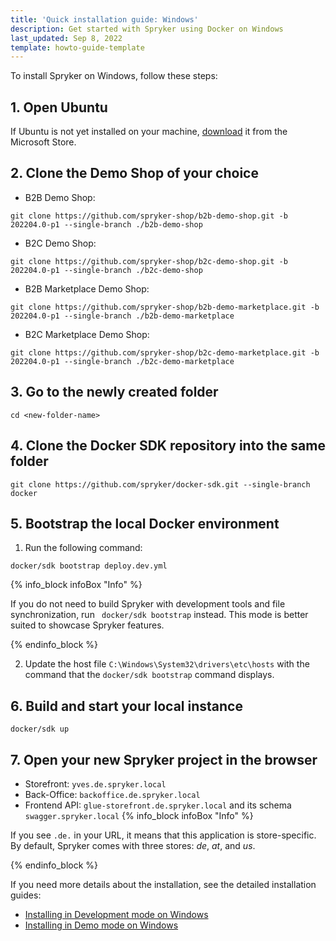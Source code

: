 ```yaml
---
title: 'Quick installation guide: Windows'
description: Get started with Spryker using Docker on Windows
last_updated: Sep 8, 2022
template: howto-guide-template
---
```


To install Spryker on Windows, follow these steps:

## 1. Open Ubuntu

If Ubuntu is not yet installed on your machine, [download](https://apps.microsoft.com/store/detail/ubuntu/9PDXGNCFSCZV?ref=spryker-documentation) it from the Microsoft Store.

## 2. Clone the Demo Shop of your choice

- B2B Demo Shop:

```shell
git clone https://github.com/spryker-shop/b2b-demo-shop.git -b 202204.0-p1 --single-branch ./b2b-demo-shop
```

- B2C Demo Shop:

```shell
git clone https://github.com/spryker-shop/b2c-demo-shop.git -b 202204.0-p1 --single-branch ./b2c-demo-shop
```

- B2B Marketplace Demo Shop:

```shell
git clone https://github.com/spryker-shop/b2b-demo-marketplace.git -b 202204.0-p1 --single-branch ./b2b-demo-marketplace
```

- B2C Marketplace Demo Shop:

```shell
git clone https://github.com/spryker-shop/b2c-demo-marketplace.git -b 202204.0-p1 --single-branch ./b2c-demo-marketplace
```

## 3. Go to the newly created folder

```shell
cd <new-folder-name>
```

## 4. Clone the Docker SDK repository into the same folder

```shell
git clone https://github.com/spryker/docker-sdk.git --single-branch docker
```

## 5. Bootstrap the local Docker environment

1. Run the following command:
   
```shell
docker/sdk bootstrap deploy.dev.yml
```

{% info_block infoBox "Info" %}

If you do not need to build Spryker with development tools and file synchronization, run `
docker/sdk bootstrap` instead. This mode is better suited to showcase Spryker features.

{% endinfo_block %}

2. Update the host file `C:\Windows\System32\drivers\etc\hosts` with the command that the `docker/sdk bootstrap` command displays.

## 6. Build and start your local instance

```shell
docker/sdk up
```

## 7. Open your new Spryker project in the browser

* Storefront: `yves.de.spryker.local`
* Back-Office: `backoffice.de.spryker.local`
* Frontend API: `glue-storefront.de.spryker.local` and its schema `swagger.spryker.local`
{% info_block infoBox "Info" %}

If you see `.de.` in your URL, it means that this application is store-specific. By default, Spryker comes with three stores: *de*, *at*, and *us*.

{% endinfo_block %}

If you need more details about the installation, see the detailed installation guides:
- [Installing in Development mode on Windows](/docs/scos/dev/setup/installing-spryker-with-docker/installation-guides/installing-in-development-mode-on-windows.html)
- [Installing in Demo mode on Windows](/docs/scos/dev/setup/installing-spryker-with-docker/installation-guides/installing-in-demo-mode-on-windows.html)
